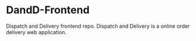 # DandD-Frontend
Dispatch and Delivery frontend repo. 
Dispatch and Delivery is a online order delivery web application.
